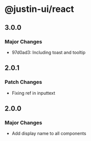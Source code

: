 # @justin-ui/react

## 3.0.0

### Major Changes

- 97d0ad3: Including toast and tooltip

## 2.0.1

### Patch Changes

- Fixing ref in inputtext

## 2.0.0

### Major Changes

- Add display name to all components
